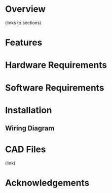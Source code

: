 # Overview

(links to sections)

# Features


# Hardware Requirements


# Software Requirements


# Installation

## Wiring Diagram


# CAD Files

(link)


# Acknowledgements
